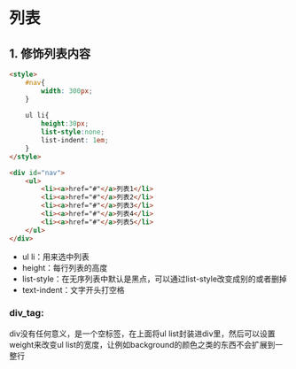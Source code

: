 # 列表

## 1. 修饰列表内容

```html
<style>
    #nav{
        width: 300px;
    }
    
    ul li{
        height:30px;
        list-style:none;
        list-indent: 1em;
    }
</style>

<div id="nav">
    <ul>
        <li><a>href="#"</a>列表1</li>
        <li><a>href="#"</a>列表2</li>
        <li><a>href="#"</a>列表3</li>
        <li><a>href="#"</a>列表4</li>
        <li><a>href="#"</a>列表5</li>
    </ul>
</div>

```

- ul li：用来选中列表
- height：每行列表的高度
- list-style：在无序列表中默认是黑点，可以通过list-style改变成别的或者删掉
- text-indent：文字开头打空格



### div_tag:

div没有任何意义，是一个空标签，在上面将ul list封装进div里，然后可以设置weight来改变ul list的宽度，让例如background的颜色之类的东西不会扩展到一整行

